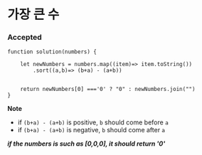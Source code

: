 # 가장 큰 수
### Accepted
```
function solution(numbers) {

    let newNumbers = numbers.map((item)=> item.toString())
        .sort((a,b)=> (b+a) - (a+b))


    return newNumbers[0] ==='0' ? "0" : newNumbers.join("")
}
```

**Note**
- if `(b+a) - (a+b)` is positive, `b` should come before `a`
- if `(b+a) - (a+b)` is negative, `b` should come after `a`

***if the numbers is such as [0,0,0], it should return '0'***